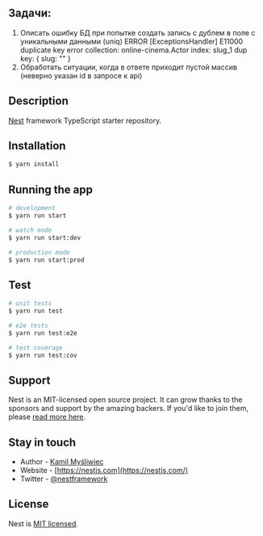 ## Задачи:

1) Описать ошибку БД при попытке создать запись с дублем в поле с уникальными данными (uniq)
ERROR [ExceptionsHandler] E11000 duplicate key error collection: online-cinema.Actor index: slug_1 dup key: { slug: "" }
2) Обработать ситуации, когда в ответе приходит пустой массив (неверно указан id  в запросе к api)

## Description

[Nest](https://github.com/nestjs/nest) framework TypeScript starter repository.

## Installation

```bash
$ yarn install
```

## Running the app

```bash
# development
$ yarn run start

# watch mode
$ yarn run start:dev

# production mode
$ yarn run start:prod
```

## Test

```bash
# unit tests
$ yarn run test

# e2e tests
$ yarn run test:e2e

# test coverage
$ yarn run test:cov
```

## Support

Nest is an MIT-licensed open source project. It can grow thanks to the sponsors and support by the amazing backers. If you'd like to join them, please [read more here](https://docs.nestjs.com/support).

## Stay in touch

- Author - [Kamil Myśliwiec](https://kamilmysliwiec.com)
- Website - [https://nestjs.com](https://nestjs.com/)
- Twitter - [@nestframework](https://twitter.com/nestframework)

## License

Nest is [MIT licensed](LICENSE).
